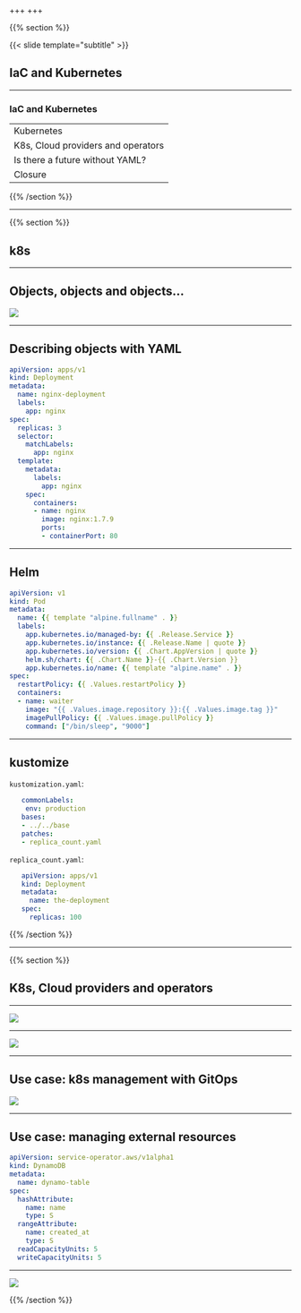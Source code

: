 +++
+++

{{% section %}}

{{< slide template="subtitle" >}}

## IaC and Kubernetes

---

### IaC and Kubernetes

|  |
|---|
| Kubernetes |
| K8s, Cloud providers and operators |
| Is there a future without YAML? |
| Closure |

{{% /section %}}

---

{{% section %}}

## k8s

---

## Objects, objects and objects...

![](images/k8s.png)

---

## Describing objects with YAML

```yaml
apiVersion: apps/v1
kind: Deployment
metadata:
  name: nginx-deployment
  labels:
    app: nginx
spec:
  replicas: 3
  selector:
    matchLabels:
      app: nginx
  template:
    metadata:
      labels:
        app: nginx
    spec:
      containers:
      - name: nginx
        image: nginx:1.7.9
        ports:
        - containerPort: 80
```

---

## Helm

```yaml
apiVersion: v1
kind: Pod
metadata:
  name: {{ template "alpine.fullname" . }}
  labels:
    app.kubernetes.io/managed-by: {{ .Release.Service }}
    app.kubernetes.io/instance: {{ .Release.Name | quote }}
    app.kubernetes.io/version: {{ .Chart.AppVersion | quote }}
    helm.sh/chart: {{ .Chart.Name }}-{{ .Chart.Version }}
    app.kubernetes.io/name: {{ template "alpine.name" . }}
spec:
  restartPolicy: {{ .Values.restartPolicy }}
  containers:
  - name: waiter
    image: "{{ .Values.image.repository }}:{{ .Values.image.tag }}"
    imagePullPolicy: {{ .Values.image.pullPolicy }}
    command: ["/bin/sleep", "9000"]
```

---

## kustomize

`kustomization.yaml`:

```yaml
   commonLabels:
    env: production
   bases:
   - ../../base
   patches:
   - replica_count.yaml
```

`replica_count.yaml`:

```yaml
   apiVersion: apps/v1
   kind: Deployment
   metadata:
     name: the-deployment
   spec:
     replicas: 100
```

{{% /section %}}

---

{{% section %}}

## K8s, Cloud providers and operators

---

![](images/operators.png)

---

![](images/operatorHub.png)

---

## Use case: k8s management with GitOps

![](images/flux-cd-diagram.png)

---

## Use case: managing external resources

```yaml
apiVersion: service-operator.aws/v1alpha1
kind: DynamoDB
metadata:
  name: dynamo-table
spec:
  hashAttribute:
    name: name
    type: S
  rangeAttribute:
    name: created_at
    type: S
  readCapacityUnits: 5
  writeCapacityUnits: 5
```

---

![](images/crossplaneArch.png)

{{% /section %}}
